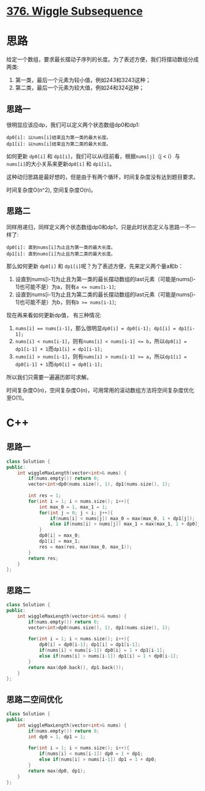 # [376. Wiggle Subsequence](https://leetcode.com/problems/wiggle-subsequence/)

# 思路
给定一个数组，要求最长摆动子序列的长度。为了表述方便，我们将摆动数组分成两类:
1. 第一类，最后一个元素为较小值，例如243和3243这种；
2. 第二类，最后一个元素为较大值，例如24和324这种；

## 思路一

很明显应该应dp，我们可以定义两个状态数组dp0和dp1:
```
dp0[i]: 以nums[i]结束且为第一类的最大长度。
dp1[i]: 以nums[i]结束且为第二类的最大长度。
```
如何更新 `dp0[i]` 和 `dp1[i]`，我们可以从i往前看，根据`nums[j]`（j < i）与`nums[i]`的大小关系来更新`dp0[i]` 和 `dp1[i]`。

这种动归思路是最好想的，但是由于有两个循环，时间复杂度没有达到题目要求。

时间复杂度O(n^2), 空间复杂度O(n)。

## 思路二

同样用递归，同样定义两个状态数组dp0和dp1，只是此时状态定义与思路一不一样了:
```
dp0[i]: 直到nums[i]为止且为第一类的最大长度。
dp1[i]: 直到nums[i]为止且为第二类的最大长度。
```

那么如何更新 `dp0[i]` 和 `dp1[i]`呢？为了表述方便，先来定义两个量a和b：
1. 设直到nums[i-1]为止且为第一类的最长摆动数组的last元素（可能是nums[i-1]也可能不是）为a，则有`a <= nums[i-1]`;
2. 设直到nums[i-1]为止且为第二类的最长摆动数组的last元素（可能是nums[i-1]也可能不是）为b，则有`b >= nums[i-1]`;

现在再来看如何更新dp值， 有三种情况:
1. `nums[i] == nums[i-1]`，那么很明显`dp0[i] = dp0[i-1]; dp1[i] = dp1[i-1];`
2. `nums[i] < nums[i-1]`，则有`nums[i] < nums[i-1] <= b`，所以`dp0[i] = dp1[i-1] + 1`而`dp1[i] = dp1[i-1];`
3. `nums[i] > nums[i-1]`，则有`nums[i] > nums[i-1] >= a`，所以`dp1[i] = dp0[i-1] + 1`而`dp0[i] = dp0[i-1];`

所以我们只需要一遍遍历即可求解。

时间复杂度O(n)，空间复杂度O(n)，可用常用的滚动数组方法将空间复杂度优化至O(1)。


# C++

## 思路一
``` C++
class Solution {
public:
    int wiggleMaxLength(vector<int>& nums) {
        if(nums.empty()) return 0;
        vector<int>dp0(nums.size(), 1), dp1(nums.size(), 1);
        
        int res = 1;
        for(int i = 1; i < nums.size(); i++){
            int max_0 = 1, max_1 = 1;
            for(int j = 0; j < i; j++){
                if(nums[i] < nums[j]) max_0 = max(max_0, 1 + dp1[j]);
                else if(nums[i] > nums[j]) max_1 = max(max_1, 1 + dp0[j]);
            }
            dp0[i] = max_0;
            dp1[i] = max_1;
            res = max(res, max(max_0, max_1));
        }
        return res;
    }
};
```

## 思路二
``` C++
class Solution {
public:
    int wiggleMaxLength(vector<int>& nums) {
        if(nums.empty()) return 0;
        vector<int>dp0(nums.size(), 1), dp1(nums.size(), 1);
        
        for(int i = 1; i < nums.size(); i++){
            dp0[i] = dp0[i-1]; dp1[i] = dp1[i-1];
            if(nums[i] < nums[i-1]) dp0[i] = 1 + dp1[i-1];
            else if(nums[i] > nums[i-1]) dp1[i] = 1 + dp0[i-1];
        }
        return max(dp0.back(), dp1.back());
    }
};
```

## 思路二空间优化
``` C++
class Solution {
public:
    int wiggleMaxLength(vector<int>& nums) {
        if(nums.empty()) return 0;
        int dp0 = 1, dp1 = 1;
        
        for(int i = 1; i < nums.size(); i++){
            if(nums[i] < nums[i-1]) dp0 = 1 + dp1;
            else if(nums[i] > nums[i-1]) dp1 = 1 + dp0;
        }
        return max(dp0, dp1);
    }
};
```
